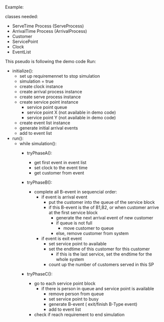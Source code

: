 Example:

classes needed:
- ServeTime Process (ServeProcess)
- ArrivalTime Process (ArrivalProcess)
- Customer
- ServicePoint
- Clock
- EventList

This pseudo is following the demo code
Run:
- initialize():
  - set up requiremennet to stop simulation
  - simulation = true
  - create clock instance
  - create arrival process instance
  - create serve process instance
  - create service point instance 
    - service point queue
    - service point X (not available in demo code)
    - service point Y (not available in demo code)
  - create event list instance
  - generate initial arrival events
  - add to event list
- run():
  - while simulation():
    - tryPhaseA():
        - get first event in event list
        - set clock to the event time
        - get customer from event
    - tryPhaseB():
      - complete all B-event in sequencial order:
        - if event is arrival event
          - put the customer into the queue of the service block
          - if this B-event is the of B1,B2, or when customer arrive at the first service block
            - generate the next arrival event of  new customer
            - if queue is not full
              - move customer to queue
            - else, remove customer from system
        - if event is exit event
          - set service point to available
          - set the endtime of this customer for this customer
            - if this is the last service, set the endtime for the whole system
          - count up the number of customers served in this SP
          
    - tryPhaseC():
      - go to each service point block
        - if there is person in queue and service point is available
          - remove person from queue
          - set service point to busy
          - generate B-event ( exit/finish B-Type event)
          - add to event list
      - check if reach requirement to end simulation